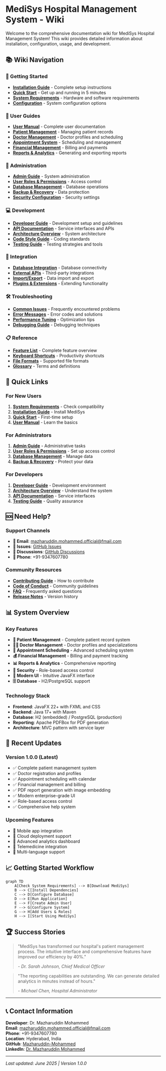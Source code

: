 # MediSys Hospital Management System - Wiki

Welcome to the comprehensive documentation wiki for MediSys Hospital Management System! This wiki provides detailed information about installation, configuration, usage, and development.

## 📚 Wiki Navigation

### 🚀 Getting Started
- **[Installation Guide](Installation-Guide.md)** - Complete setup instructions
- **[Quick Start](Quick-Start.md)** - Get up and running in 5 minutes
- **[System Requirements](System-Requirements.md)** - Hardware and software requirements
- **[Configuration](Configuration.md)** - System configuration options

### 👥 User Guides
- **[User Manual](User-Manual.md)** - Complete user documentation
- **[Patient Management](Patient-Management.md)** - Managing patient records
- **[Doctor Management](Doctor-Management.md)** - Doctor profiles and scheduling
- **[Appointment System](Appointment-System.md)** - Scheduling and management
- **[Financial Management](Financial-Management.md)** - Billing and payments
- **[Reports & Analytics](Reports-Analytics.md)** - Generating and exporting reports

### 🔧 Administration
- **[Admin Guide](Admin-Guide.md)** - System administration
- **[User Roles & Permissions](User-Roles-Permissions.md)** - Access control
- **[Database Management](Database-Management.md)** - Database operations
- **[Backup & Recovery](Backup-Recovery.md)** - Data protection
- **[Security Configuration](Security-Configuration.md)** - Security settings

### 💻 Development
- **[Developer Guide](Developer-Guide.md)** - Development setup and guidelines
- **[API Documentation](API-Documentation.md)** - Service interfaces and APIs
- **[Architecture Overview](Architecture-Overview.md)** - System architecture
- **[Code Style Guide](Code-Style-Guide.md)** - Coding standards
- **[Testing Guide](Testing-Guide.md)** - Testing strategies and tools

### 🔌 Integration
- **[Database Integration](Database-Integration.md)** - Database connectivity
- **[External APIs](External-APIs.md)** - Third-party integrations
- **[Import/Export](Import-Export.md)** - Data import and export
- **[Plugins & Extensions](Plugins-Extensions.md)** - Extending functionality

### 🛠️ Troubleshooting
- **[Common Issues](Common-Issues.md)** - Frequently encountered problems
- **[Error Messages](Error-Messages.md)** - Error codes and solutions
- **[Performance Tuning](Performance-Tuning.md)** - Optimization tips
- **[Debugging Guide](Debugging-Guide.md)** - Debugging techniques

### 📋 Reference
- **[Feature List](Feature-List.md)** - Complete feature overview
- **[Keyboard Shortcuts](Keyboard-Shortcuts.md)** - Productivity shortcuts
- **[File Formats](File-Formats.md)** - Supported file formats
- **[Glossary](Glossary.md)** - Terms and definitions

## 🎯 Quick Links

### For New Users
1. **[System Requirements](System-Requirements.md)** - Check compatibility
2. **[Installation Guide](Installation-Guide.md)** - Install MediSys
3. **[Quick Start](Quick-Start.md)** - First-time setup
4. **[User Manual](User-Manual.md)** - Learn the basics

### For Administrators
1. **[Admin Guide](Admin-Guide.md)** - Administrative tasks
2. **[User Roles & Permissions](User-Roles-Permissions.md)** - Set up access control
3. **[Database Management](Database-Management.md)** - Manage data
4. **[Backup & Recovery](Backup-Recovery.md)** - Protect your data

### For Developers
1. **[Developer Guide](Developer-Guide.md)** - Development environment
2. **[Architecture Overview](Architecture-Overview.md)** - Understand the system
3. **[API Documentation](API-Documentation.md)** - Service interfaces
4. **[Testing Guide](Testing-Guide.md)** - Quality assurance

## 🆘 Need Help?

### Support Channels
- **📧 Email**: mazharuddin.mohammed.official@fmail.com
- **🐛 Issues**: [GitHub Issues](https://github.com/Mazharuddin-Mohammed/MediSysJava/issues)
- **💬 Discussions**: [GitHub Discussions](https://github.com/Mazharuddin-Mohammed/MediSysJava/discussions)
- **📱 Phone**: +91-9347607780

### Community Resources
- **[Contributing Guide](../../CONTRIBUTING.md)** - How to contribute
- **[Code of Conduct](Code-of-Conduct.md)** - Community guidelines
- **[FAQ](FAQ.md)** - Frequently asked questions
- **[Release Notes](Release-Notes.md)** - Version history

## 📊 System Overview

### Key Features
- **👥 Patient Management** - Complete patient record system
- **👨‍⚕️ Doctor Management** - Doctor profiles and specializations
- **📅 Appointment Scheduling** - Advanced scheduling system
- **💰 Financial Management** - Billing and payment tracking
- **📊 Reports & Analytics** - Comprehensive reporting
- **🔐 Security** - Role-based access control
- **📱 Modern UI** - Intuitive JavaFX interface
- **🗄️ Database** - H2/PostgreSQL support

### Technology Stack
- **Frontend**: JavaFX 22+ with FXML and CSS
- **Backend**: Java 17+ with Maven
- **Database**: H2 (embedded) / PostgreSQL (production)
- **Reporting**: Apache PDFBox for PDF generation
- **Architecture**: MVC pattern with service layer

## 🔄 Recent Updates

### Version 1.0.0 (Latest)
- ✅ Complete patient management system
- ✅ Doctor registration and profiles
- ✅ Appointment scheduling with calendar
- ✅ Financial management and billing
- ✅ PDF report generation with image embedding
- ✅ Modern enterprise-grade UI
- ✅ Role-based access control
- ✅ Comprehensive help system

### Upcoming Features
- 🔄 Mobile app integration
- 🔄 Cloud deployment support
- 🔄 Advanced analytics dashboard
- 🔄 Telemedicine integration
- 🔄 Multi-language support

## 📈 Getting Started Workflow

```mermaid
graph TD
    A[Check System Requirements] --> B[Download MediSys]
    B --> C[Install Dependencies]
    C --> D[Configure Database]
    D --> E[Run Application]
    E --> F[Create Admin User]
    F --> G[Configure System]
    G --> H[Add Users & Roles]
    H --> I[Start Using MediSys]
```

## 🏆 Success Stories

> "MediSys has transformed our hospital's patient management process. The intuitive interface and comprehensive features have improved our efficiency by 40%."
> 
> *- Dr. Sarah Johnson, Chief Medical Officer*

> "The reporting capabilities are outstanding. We can generate detailed analytics in minutes instead of hours."
> 
> *- Michael Chen, Hospital Administrator*

---

## 📞 Contact Information

**Developer**: Dr. Mazharuddin Mohammed  
**Email**: mazharuddin.mohammed.official@fmail.com  
**Phone**: +91-9347607780  
**Location**: Hyderabad, India  
**GitHub**: [Mazharuddin-Mohammed](https://github.com/Mazharuddin-Mohammed)  
**LinkedIn**: [Dr. Mazharuddin Mohammed](https://www.linkedin.com/in/mazharuddin-mohammed)

---

*Last updated: June 2025 | Version 1.0.0*
